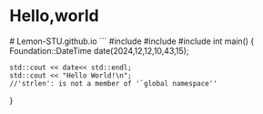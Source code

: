<html>
  <body>
    <h1>Hello,world</h1>

  </body>
</html>
# Lemon-STU.github.io
```
#include <iostream>
#include <LMString.h>
#include <LMDateTime.h>
int main()
{
    Foundation::DateTime date(2024,12,12,10,43,15);

    std::cout << date<< std::endl;
    std::cout << "Hello World!\n";
    //'strlen': is not a member of '`global namespace''
}
```

